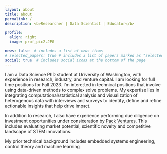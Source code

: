 ```yaml
---
layout: about
title: about
permalink: /
description: <b>Researcher | Data Scientist | Educator</b>

profile:
  align: right
  image: prof_pic2.JPG

news: false  # includes a list of news items
# selected_papers: true # includes a list of papers marked as "selected={true}"
social: true  # includes social icons at the bottom of the page
---
```

I am a Data Science PhD student at University of Washington, with experience in research, industry, and venture capital. I am looking for full time positions for Fall 2023. I’m interested in technical positions that involve using data-driven methods to complex solve problems.  My expertise lies in integrating computational/statistical analysis and visualization of heterogenous data with interviews and surveys to identify, define and refine actionable insights that help drive impact.

In addition to research, I also have experience performing due diligence on investment opportunities under consideration by <a href = "https://www.packvc.com">Pack Ventures</a>. This includes evaluating market potential, scientific novelty and competitive landscape of STEM innovations.

My prior technical background includes embedded systems engineering, control theory and machine learning
